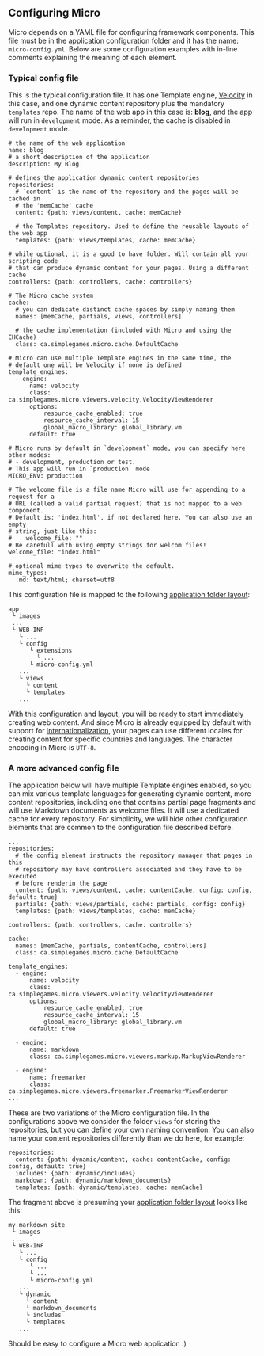 ## Configuring Micro

Micro depends on a YAML file for configuring framework components. This file must be in the application configuration folder and it has the name: `micro-config.yml`. Below are some configuration examples with in-line comments explaining the meaning of each element.

### Typical config file
This is the typical configuration file. It has one Template engine, [Velocity](http://velocity.apache.org/) in this case, and one dynamic content repository plus the mandatory `templates` repo. The name of the web app in this case is: **blog**, and the app will run in `development` mode. As a reminder, the cache is disabled in `development` mode.

    # the name of the web application
    name: blog
    # a short description of the application
    description: My Blog

    # defines the application dynamic content repositories
    repositories:
      # `content` is the name of the repository and the pages will be cached in 
      # the 'memCache' cache
      content: {path: views/content, cache: memCache}

      # the Templates repository. Used to define the reusable layouts of the web app
      templates: {path: views/templates, cache: memCache}

    # while optional, it is a good to have folder. Will contain all your scripting code
    # that can produce dynamic content for your pages. Using a different cache
    controllers: {path: controllers, cache: controllers}

    # The Micro cache system
    cache:
      # you can dedicate distinct cache spaces by simply naming them
      names: [memCache, partials, views, controllers]

      # the cache implementation (included with Micro and using the EHCache)
      class: ca.simplegames.micro.cache.DefaultCache

    # Micro can use multiple Template engines in the same time, the 
    # default one will be Velocity if none is defined
    template_engines:
      - engine:
          name: velocity
          class: ca.simplegames.micro.viewers.velocity.VelocityViewRenderer
          options:
              resource_cache_enabled: true
              resource_cache_interval: 15
              global_macro_library: global_library.vm
          default: true

    # Micro runs by default in `development` mode, you can specify here other modes:
    # - development, production or test.
    # This app will run in `production` mode
    MICRO_ENV: production

    # The welcome_file is a file name Micro will use for appending to a request for a
    # URL (called a valid partial request) that is not mapped to a web component.
    # Default is: 'index.html', if not declared here. You can also use an empty
    # string, just like this: 
    #    welcome_file: "" 
    # Be carefull with using empty strings for welcom files!
    welcome_file: "index.html"

    # optional mime types to overwrite the default.
    mime_types:
      .md: text/html; charset=utf8

This configuration file is mapped to the following [application folder layout](/microwebapp.md):

    app                            
     └ images 
     ...
     └ WEB-INF                    
       └ ...                      
       └ config                   
          └ extensions                   
            └ ...                   
          └ micro-config.yml      
       ...
       └ views                    
         └ content                
         └ templates              
       ...

With this configuration and layout, you will be ready to start immediately creating web content. And since Micro is already equipped by default with support for [internationalization](/internationalization.md), your pages can use different locales for creating content for specific countries and languages. The character encoding in Micro is `UTF-8`.

### A more advanced config file
The application below will have multiple Template engines enabled, so you can mix various template languages for generating dynamic content, more content repositories, including one that contains partial page fragments and will use Markdown documents as welcome files. It will use a dedicated cache for every repository. For simplicity, we will hide other configuration elements that are common to the configuration file described before.

    ...
    repositories:
      # the config element instructs the repository manager that pages in this
      # repository may have controllers associated and they have to be executed
      # before renderin the page
      content: {path: views/content, cache: contentCache, config: config, default: true}
      partials: {path: views/partials, cache: partials, config: config}
      templates: {path: views/templates, cache: memCache}

    controllers: {path: controllers, cache: controllers}

    cache:
      names: [memCache, partials, contentCache, controllers]
      class: ca.simplegames.micro.cache.DefaultCache

    template_engines:
      - engine:
          name: velocity
          class: ca.simplegames.micro.viewers.velocity.VelocityViewRenderer
          options:
              resource_cache_enabled: true
              resource_cache_interval: 15
              global_macro_library: global_library.vm
          default: true

      - engine:
          name: markdown
          class: ca.simplegames.micro.viewers.markup.MarkupViewRenderer

      - engine:
          name: freemarker
          class: ca.simplegames.micro.viewers.freemarker.FreemarkerViewRenderer
    ... 

These are two variations of the Micro configuration file. In the configurations above we consider the folder `views` for storing the repositories, but you can define your own naming convention. You can also name your content repositories differently than we do here, for example:

    repositories:
      content: {path: dynamic/content, cache: contentCache, config: config, default: true}
      includes: {path: dynamic/includes}
      markdown: {path: dynamic/markdown_documents}
      templates: {path: dynamic/templates, cache: memCache}

The fragment above is presuming your [application folder layout](/microwebapp.md) looks like this:

    my_markdown_site                            
     └ images 
     ...
     └ WEB-INF                    
       └ ...                      
       └ config                   
          └ ...                   
          └ ...                   
          └ micro-config.yml      
       ...
       └ dynamic                    
         └ content                
         └ markdown_documents               
         └ includes                
         └ templates              
       ...

Should be easy to configure a Micro web application :) 

